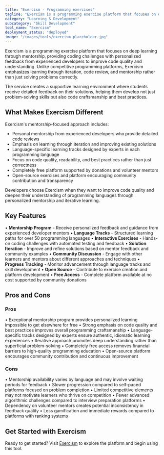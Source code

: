 ```yaml
---
title: "Exercism - Programming exercises"
tagline: "Exercism is a programming exercise platform that focuses on deep learning through mentorship, providing coding challenges with personalized feedback from experienced developers to improve code quality and understanding..."
category: "Learning & Development"
subcategory: "Skill Development"
tool_name: "Exercism"
deployment_status: "deployed"
image: "/images/tools/exercism-placeholder.jpg"
---
```


Exercism is a programming exercise platform that focuses on deep learning through mentorship, providing coding challenges with personalized feedback from experienced developers to improve code quality and understanding. Unlike competitive programming platforms, Exercism emphasizes learning through iteration, code review, and mentorship rather than just solving problems correctly.

The service creates a supportive learning environment where students receive detailed feedback on their solutions, helping them develop not just problem-solving skills but also code craftsmanship and best practices.

## What Makes Exercism Different

Exercism's mentorship-focused approach includes:
- Personal mentorship from experienced developers who provide detailed code reviews
- Emphasis on learning through iteration and improving existing solutions
- Language-specific learning tracks designed by experts in each programming language
- Focus on code quality, readability, and best practices rather than just correctness
- Completely free platform supported by donations and volunteer mentors
- Open-source exercises and platform encouraging community contribution and transparency

Developers choose Exercism when they want to improve code quality and deepen their understanding of programming languages through personalized mentorship and iterative learning.

## Key Features

• **Mentorship Program** - Receive personalized feedback and guidance from experienced developer mentors
• **Language Tracks** - Structured learning paths for over 50 programming languages
• **Interactive Exercises** - Hands-on coding challenges with automated testing and feedback
• **Solution Iteration** - Improve and refine solutions based on mentor feedback and community examples
• **Community Discussion** - Engage with other learners and mentors about different approaches and techniques
• **Progress Tracking** - Monitor advancement through language tracks and skill development
• **Open Source** - Contribute to exercise creation and platform development
• **Free Access** - Complete platform available at no cost supported by community donations

## Pros and Cons

### Pros
• Exceptional mentorship program provides personalized learning impossible to get elsewhere for free
• Strong emphasis on code quality and best practices improves overall programming craftsmanship
• Language-specific tracks designed by experts ensure authentic, idiomatic learning experiences
• Iterative approach promotes deep understanding rather than superficial problem-solving
• Completely free access removes financial barriers to high-quality programming education
• Open-source platform encourages community contribution and continuous improvement

### Cons
• Mentorship availability varies by language and may involve waiting periods for feedback
• Slower progression compared to self-paced platforms focused on problem completion
• Limited competitive elements may not motivate learners who thrive on competition
• Fewer advanced algorithmic challenges compared to interview preparation platforms
• Dependency on volunteer mentors creates potential inconsistency in feedback quality
• Less gamification and immediate rewards compared to platforms with ranking systems

## Get Started with Exercism

Ready to get started? Visit [Exercism](https://exercism.org/) to explore the platform and begin using this tool.